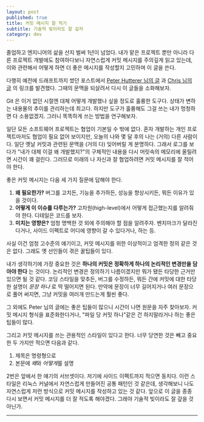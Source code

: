 ```yaml
---
layout: post
published: true
title: 커밋 메시지 잘 적기
subtitle: 기술적 빚이라도 잘 갚자
category: dev
---
```


 졸업하고 엔지니어의 삶을 산지 벌써 1년이 넘었다. 내가 맡은 프로젝트
 뿐만 아니라 다른 프로젝트 개발에도 참여하다보니 자연스럽게 커밋
 메시지를 주의깊게 읽고 있는데, 이와 관련해서 어떻게 하면 더 좋은
 메시지를 작성할지 고민하며 이 글을 쓴다.

 다행히 예전에 드래프트까지 썼던 포스트에서 [Peter Hutterer 님의
 글](http://who-t.blogspot.com/2009/12/on-commit-messages.html) 과
 [Chris 님의 글](https://chris.beams.io/posts/git-commit/) 의 링크를
 발견했다. 그때의 문맥을 되살려서 다시 이 글들을 소화해보자.

 Git 은 이거 없던 시절엔 대체 어떻게 개발했나 싶을 정도로 훌륭한
 도구다. 상태가 변하는 내용물의 추이를 관리하는데 최고다. 하지만
 도구가 훌륭해도 그걸 쓰는 내가 멍청하면 다 소용없겠지. 그러니
 똑똑하게 쓰는 방법을 연구해보자.

 일단 모든 소프트웨어 프로젝트는 협업이 기본일 수 밖에 없다. 혼자
 개발하는 개인 프로젝트마저도 협업이 필요 없어 보이지만, 오늘의 나와
 몇 달 후의 나는 (거의) 다른 사람이다. 일단 옛날 커밋과 관련된 문맥을
 (거의 다) 잊어버릴 게 분명하다. 그래서 로그를 보다가 "내가 대체 이걸
 왜 개발했지?"의 구체적인 내용을 다시 머릿속의 메모리에 올릴려면
 시간이 꽤 걸린다. 그러므로 미래의 나 자신과 잘 협업하려면 커밋
 메시지를 잘 적어야 한다.

 좋은 커밋 메시지는 다음 세 가지 질문에 답해야 한다.

 1. **왜 필요한가?** 버그를 고치든, 기능을 추가하든, 성능을
    향상시키든, 뭐든 이유가 있을 것이다.
 2. **어떻게 이 이슈를 다루는가?** 고차원(high-level)에서 어떻게
    접근했는지를 알려줘야 한다. 디테일은 코드를 보자.
 3. **미치는 영향은?** 엄청 명백한 것 외에 주의해야 할 점을
    알려주자. 벤치마크가 달라진다거나, 사이드 이펙트로 어디에 영향이
    갈 수 있다거나, 하는 등.

 사실 이건 엄청 고수준의 얘기이고, 커밋 메시지를 위한 이상적이고
 엄격한 정의 같은 것은 없다. 그래도 옛 선인들이 겪은 꿀팁들이 있다.

 내가 생각하기에 가장 중요한 것은 **하나의 커밋은 정확하게 하나의
 논리적인 변경만을 담아야 한다** 는 것이다. 논리적인 변경은 정의하기
 나름이겠지만 뭐가 됐든 타당한 근거만 있으면 될 것 같다. 코딩 스타일을
 맞추든, 버그를 수정하든, 뭐든 간에 커밋에 대한 타당한 설명이 *문장
 하나* 로 딱 떨어지면 된다. 만약에 문장이 너무 길어지거나 여러
 문장으로 풀어 써지면, 그냥 커밋을 여러개 만드는게 훨씬 좋다.

 그 외에도 Peter 님의 글에는 좋은 팁들이 많으니 시간이 나면 원문을
 자주 찾아보자. 커밋 메시지 형식을 표준화한다거나, "파일 당 커밋
 하나"같은 건 하지말라거나 하는 좋은 팁들이 많다.


 그리고 커밋 메시지를 쓰는 관용적인 스타일이 있다고 한다. 너무 당연한
 것은 빼고 중요한 두 가지만 적으면 다음과 같다.

 1. 제목은 명령형으로
 2. 본문에 *왜*와 *어떻게*를 설명

 2번은 앞에서 한 얘기의 서브셋이다. 저기에 사이드 이펙트까지 적으면
 동치다. 이런 스타일은 리눅스 커널에서 자연스럽게 만들어진 공통 패턴인
 것 같은데, 생각해보니 나도 자연스럽게 저런 방식으로 커밋 메시지를
 작성하고 있는 것 같다. 앞으로 이 글을 종종 다시 보면서 커밋 메시지를
 더 잘 적도록 해야겠다. 그래야 기술적 빚이라도 잘 갚을 것 아닌가.

---
